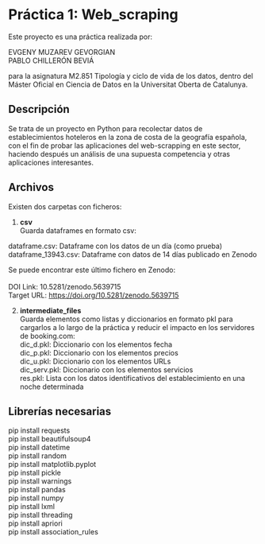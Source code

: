 # Práctica 1: Web_scraping

Este proyecto es una práctica realizada por:<br>

EVGENY MUZAREV GEVORGIAN<br>
PABLO CHILLERÓN BEVIÁ<br>

para la asignatura M2.851 Tipología y ciclo de vida de los datos, dentro del Máster Oficial en Ciencia de Datos en la Universitat Oberta de Catalunya.<br>

## Descripción

Se trata de un proyecto en Python para recolectar datos de establecimientos hoteleros en la zona de costa de la geografía española, con el fin de probar las aplicaciones del web-scrapping en este sector, haciendo después un análisis de una supuesta competencia y otras aplicaciones interesantes.<br>

## Archivos
Existen dos carpetas con ficheros:<br>

1) <b>csv</b><br>
Guarda dataframes en formato csv:<br>

dataframe.csv: Dataframe con los datos de un día (como prueba)<br>
dataframe_13943.csv: Dataframe con datos de 14 días publicado en Zenodo<br>

Se puede encontrar este último fichero en Zenodo:<br><br>
DOI Link: 10.5281/zenodo.5639715<br>
Target URL: https://doi.org/10.5281/zenodo.5639715<br>

2) <b>intermediate_files</b><br>
Guarda elementos como listas y diccionarios en formato pkl para cargarlos a lo largo de la práctica y reducir el impacto en los servidores de booking.com:<br>
dic_d.pkl: Diccionario con los elementos fecha<br>
dic_p.pkl: Diccionario con los elementos precios<br>
dic_u.pkl: Diccionario con los elementos URLs<br>
dic_serv.pkl: Diccionario con los elementos servicios<br>
res.pkl: Lista con los datos identificativos del establecimiento en una noche determinada<br>

## Librerías necesarias<br>
pip install requests<br>
pip install beautifulsoup4<br>
pip install datetime<br>
pip install random<br>
pip install matplotlib.pyplot<br>
pip install pickle<br>
pip install warnings<br>
pip install pandas<br>
pip install numpy<br>
pip install lxml<br>
pip install threading<br>
pip install apriori<br>
pip install association_rules<br>
